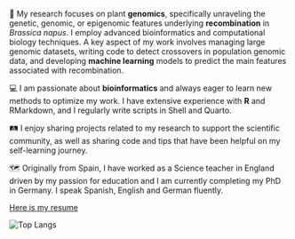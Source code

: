🧬 My research focuses on plant **genomics**, specifically unraveling the genetic, genomic, or epigenomic features underlying **recombination** in *Brassica napus*. I employ advanced bioinformatics and computational biology techniques. A key aspect of my work involves managing large genomic datasets, writing code to detect crossovers in population genomic data, and developing **machine learning** models to predict the main features associated with recombination.

💻 I am passionate about **bioinformatics** and always eager to learn new methods to optimize my work. I have extensive experience with **R** and RMarkdown, and I regularly write scripts in Shell and Quarto.

🛤️ I enjoy sharing projects related to my research to support the scientific community, as well as sharing code and tips that have been helpful on my self-learning journey.

🗺️ Originally from Spain, I have worked as a Science teacher in England driven by my passion for education and I am currently completing my PhD in Germany. I speak Spanish, English and German fluently.

[Here is my resume](https://jamonterotena.github.io/My-resume/)

![Top Langs](https://github-readme-stats.vercel.app/api/top-langs/?username=jamonterotena&hide=html&theme=tokyonight)
